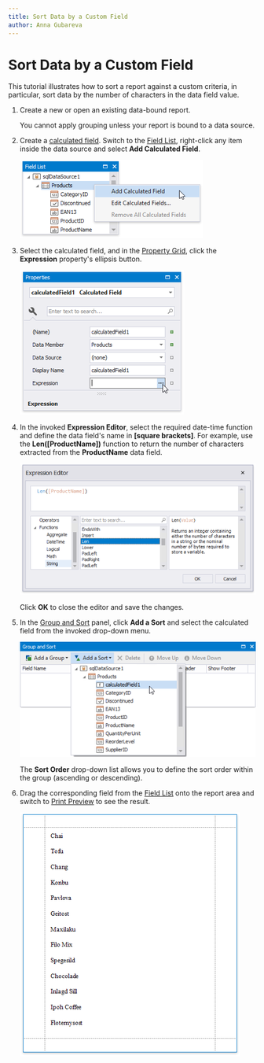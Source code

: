 ```yaml
---
title: Sort Data by a Custom Field
author: Anna Gubareva
---
```

# Sort Data by a Custom Field

This tutorial illustrates how to sort a report against a custom criteria, in particular, sort data by the number of characters in the data field value. 

1. Create a new or open an existing data-bound report.
	
	You cannot apply grouping unless your report is bound to a data source.

2. Create a [calculated field](../use-calculated-fields.md). Switch to the [Field List](../../report-designer-tools/ui-panels/field-list.md), right-click any item inside the data source and select **Add Calculated Field**.
	
	![](../../../../../images/eurd-win-sort-data-create-calculated-field.png)	

3. Select the calculated field, and in the [Property Grid](../../report-designer-tools/ui-panels/property-grid-tabbed-view.md), click the **Expression** property's ellipsis button.
	
	![](../../../../../images/eurd-win-sort-data-calculated-field-settings.png)
	

4. In the invoked **Expression Editor**, select the required date-time function and define the data field's name in **[**square brackets**]**. For example,  use the **Len([ProductName])** function to return the number of characters extracted from the **ProductName** data field.
	
	![](../../../../../images/eurd-win-sort-data-calculated-field-expression.png)
	
	Click **OK** to close the editor and save the changes.
5. In the [Group and Sort](../../report-designer-tools/ui-panels/group-and-sort-panel.md) panel, click **Add a Sort** and select the calculated field from the invoked drop-down menu.
	
	![](../../../../../images/eurd-win-sort-data-by-calculated-field.png)
	
	The **Sort Order** drop-down list allows you to define the sort order within the group (ascending or descending).

6. Drag the corresponding field from the [Field List](../../report-designer-tools/ui-panels/field-list.md) onto the report area and switch to [Print Preview](../../preview-print-and-export-reports.md) to see the result.

    ![](../../../../../images/eurd-win-sort-data-by-calculated-field-result.png)